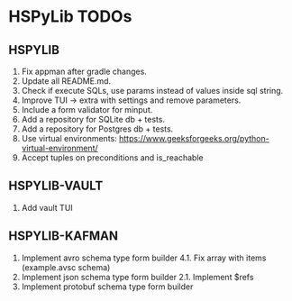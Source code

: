 # HSPyLib TODOs

## HSPYLIB

1. Fix appman after gradle changes.
2. Update all README.md.
3. Check if execute SQLs, use params instead of values inside sql string.
4. Improve TUI -> extra with settings and remove parameters.
5. Include a form validator for minput.
6. Add a repository for SQLite db + tests.
7. Add a repository for Postgres db + tests.
8. Use virtual environments: https://www.geeksforgeeks.org/python-virtual-environment/
9. Accept tuples on preconditions and is_reachable

## HSPYLIB-VAULT

1. Add vault TUI

## HSPYLIB-KAFMAN

1. Implement avro schema type form builder
   4.1. Fix array with items (example.avsc schema)
2. Implement json schema type form builder
   2.1. Implement $refs
2. Implement protobuf schema type form builder
